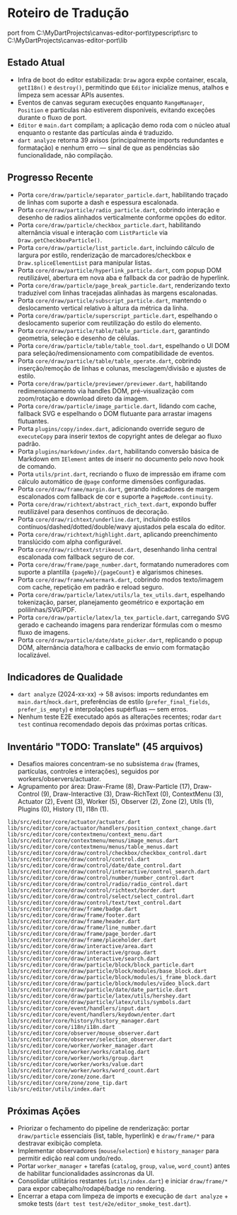 # Roteiro de Tradução
port from C:\MyDartProjects\canvas-editor-port\typescript\src to C:\MyDartProjects\canvas-editor-port\lib

## Estado Atual
- Infra de boot do editor estabilizada: `Draw` agora expõe container, escala, `getI18n()` e `destroy()`, permitindo que `Editor` inicialize menus, atalhos e limpeza sem acessar APIs ausentes.
- Eventos de canvas seguram execuções enquanto `RangeManager`, `Position` e partículas não estiverem disponíveis, evitando exceções durante o fluxo de port.
- `Editor` e `main.dart` compilam; a aplicação demo roda com o núcleo atual enquanto o restante das partículas ainda é traduzido.
- `dart analyze` retorna 39 avisos (principalmente imports redundantes e formatação) e nenhum erro — sinal de que as pendências são funcionalidade, não compilação.

## Progresso Recente
- Porta `core/draw/particle/separator_particle.dart`, habilitando traçado de linhas com suporte a dash e espessura escalonada.
- Porta `core/draw/particle/radio_particle.dart`, cobrindo interação e desenho de radios alinhados verticalmente conforme opções do editor.
- Porta `core/draw/particle/checkbox_particle.dart`, habilitando alternância visual e interação com `ListParticle` via `Draw.getCheckboxParticle()`.
- Porta `core/draw/particle/list_particle.dart`, incluindo cálculo de largura por estilo, renderização de marcadores/checkbox e `Draw.spliceElementList` para manipular listas.
- Porta `core/draw/particle/hyperlink_particle.dart`, com popup DOM reutilizável, abertura em nova aba e fallback da cor padrão de hyperlink.
- Porta `core/draw/particle/page_break_particle.dart`, renderizando texto traduzível com linhas tracejadas alinhadas às margens escalonadas.
- Porta `core/draw/particle/subscript_particle.dart`, mantendo o deslocamento vertical relativo à altura da métrica da linha.
- Porta `core/draw/particle/superscript_particle.dart`, espelhando o deslocamento superior com reutilização do estilo do elemento.
- Porta `core/draw/particle/table/table_particle.dart`, garantindo geometria, seleção e desenho de células.
- Porta `core/draw/particle/table/table_tool.dart`, espelhando o UI DOM para seleção/redimensionamento com compatibilidade de eventos.
- Porta `core/draw/particle/table/table_operate.dart`, cobrindo inserção/remoção de linhas e colunas, mesclagem/divisão e ajustes de estilo.
- Porta `core/draw/particle/previewer/previewer.dart`, habilitando redimensionamento via handles DOM, pré-visualização com zoom/rotação e download direto da imagem.
- Porta `core/draw/particle/image_particle.dart`, lidando com cache, fallback SVG e espelhando o DOM flutuante para arrastar imagens flutuantes.
- Porta `plugins/copy/index.dart`, adicionando override seguro de `executeCopy` para inserir textos de copyright antes de delegar ao fluxo padrão.
- Porta `plugins/markdown/index.dart`, habilitando conversão básica de Markdown em `IElement` antes de inserir no documento pelo novo hook de comando.
- Porta `utils/print.dart`, recriando o fluxo de impressão em iframe com cálculo automático de `@page` conforme dimensões configuradas.
- Porta `core/draw/frame/margin.dart`, gerando indicadores de margem escalonados com fallback de cor e suporte a `PageMode.continuity`.
- Porta `core/draw/richtext/abstract_rich_text.dart`, expondo buffer reutilizável para desenhos contínuos de decoração.
- Porta `core/draw/richtext/underline.dart`, incluindo estilos contínuos/dashed/dotted/double/wavy ajustados pela escala do editor.
- Porta `core/draw/richtext/highlight.dart`, aplicando preenchimento translúcido com alpha configurável.
- Porta `core/draw/richtext/strikeout.dart`, desenhando linha central escalonada com fallback seguro de cor.
- Porta `core/draw/frame/page_number.dart`, formatando numeradores com suporte a plantilla `{pageNo}/{pageCount}` e algarismos chineses.
- Porta `core/draw/frame/watermark.dart`, cobrindo modos texto/imagem com cache, repetição em padrão e reload seguro.
- Porta `core/draw/particle/latex/utils/la_tex_utils.dart`, espelhando tokenização, parser, planejamento geométrico e exportação em polilinhas/SVG/PDF.
- Porta `core/draw/particle/latex/la_tex_particle.dart`, carregando SVG gerado e cacheando imagens para renderizar fórmulas com o mesmo fluxo de imagens.
- Porta `core/draw/particle/date/date_picker.dart`, replicando o popup DOM, alternância data/hora e callbacks de envio com formatação localizável.

## Indicadores de Qualidade
- `dart analyze` (2024-xx-xx) → 58 avisos: imports redundantes em `main.dart`/`mock.dart`, preferências de estilo (`prefer_final_fields`, `prefer_is_empty`) e interpolações supérfluas — sem erros.
- Nenhum teste E2E executado após as alterações recentes; rodar `dart test` continua recomendado depois das próximas portas críticas.

## Inventário "TODO: Translate" (45 arquivos)
- Desafios maiores concentram-se no subsistema `draw` (frames, partículas, controles e interações), seguidos por workers/observers/actuator.
- Agrupamento por área: Draw-Frame (8), Draw-Particle (17), Draw-Control (9), Draw-Interactive (3), Draw-RichText (0), ContextMenu (3), Actuator (2), Event (3), Worker (5), Observer (2), Zone (2), Utils (1), Plugins (0), History (1), I18n (1).

```text
lib/src/editor/core/actuator/actuator.dart
lib/src/editor/core/actuator/handlers/position_context_change.dart
lib/src/editor/core/contextmenu/context_menu.dart
lib/src/editor/core/contextmenu/menus/image_menus.dart
lib/src/editor/core/contextmenu/menus/table_menus.dart
lib/src/editor/core/draw/control/checkbox/checkbox_control.dart
lib/src/editor/core/draw/control/control.dart
lib/src/editor/core/draw/control/date/date_control.dart
lib/src/editor/core/draw/control/interactive/control_search.dart
lib/src/editor/core/draw/control/number/number_control.dart
lib/src/editor/core/draw/control/radio/radio_control.dart
lib/src/editor/core/draw/control/richtext/border.dart
lib/src/editor/core/draw/control/select/select_control.dart
lib/src/editor/core/draw/control/text/text_control.dart
lib/src/editor/core/draw/frame/badge.dart
lib/src/editor/core/draw/frame/footer.dart
lib/src/editor/core/draw/frame/header.dart
lib/src/editor/core/draw/frame/line_number.dart
lib/src/editor/core/draw/frame/page_border.dart
lib/src/editor/core/draw/frame/placeholder.dart
lib/src/editor/core/draw/interactive/area.dart
lib/src/editor/core/draw/interactive/group.dart
lib/src/editor/core/draw/interactive/search.dart
lib/src/editor/core/draw/particle/block/block_particle.dart
lib/src/editor/core/draw/particle/block/modules/base_block.dart
lib/src/editor/core/draw/particle/block/modules/i_frame_block.dart
lib/src/editor/core/draw/particle/block/modules/video_block.dart
lib/src/editor/core/draw/particle/date/date_particle.dart
lib/src/editor/core/draw/particle/latex/utils/hershey.dart
lib/src/editor/core/draw/particle/latex/utils/symbols.dart
lib/src/editor/core/event/handlers/input.dart
lib/src/editor/core/event/handlers/keydown/enter.dart
lib/src/editor/core/history/history_manager.dart
lib/src/editor/core/i18n/i18n.dart
lib/src/editor/core/observer/mouse_observer.dart
lib/src/editor/core/observer/selection_observer.dart
lib/src/editor/core/worker/worker_manager.dart
lib/src/editor/core/worker/works/catalog.dart
lib/src/editor/core/worker/works/group.dart
lib/src/editor/core/worker/works/value.dart
lib/src/editor/core/worker/works/word_count.dart
lib/src/editor/core/zone/zone.dart
lib/src/editor/core/zone/zone_tip.dart
lib/src/editor/utils/index.dart
```

## Próximas Ações
- Priorizar o fechamento do pipeline de renderização: portar `draw/particle` essenciais (list, table, hyperlink) e `draw/frame/*` para destravar exibição completa.
- Implementar observadores (`mouse`/`selection`) e `history_manager` para permitir edição real com undo/redo.
- Portar `worker_manager` + tarefas (`catalog`, `group`, `value`, `word_count`) antes de habilitar funcionalidades assíncronas da UI.
- Consolidar utilitários restantes (`utils/index.dart`) e iniciar `draw/frame/*` para expor cabeçalho/rodapé/badge no rendering.
- Encerrar a etapa com limpeza de imports e execução de `dart analyze` + smoke tests (`dart test test/e2e/editor_smoke_test.dart`).
